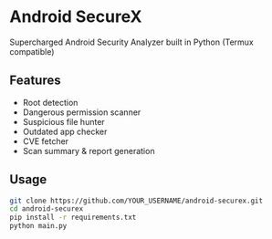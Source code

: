 # Android SecureX

Supercharged Android Security Analyzer built in Python (Termux compatible)

## Features
- Root detection
- Dangerous permission scanner
- Suspicious file hunter
- Outdated app checker
- CVE fetcher
- Scan summary & report generation

## Usage
```bash
git clone https://github.com/YOUR_USERNAME/android-securex.git
cd android-securex
pip install -r requirements.txt
python main.py
